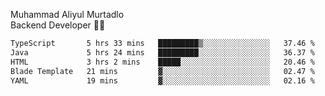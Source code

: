 Muhammad Aliyul Murtadlo
<br>
Backend Developer 👨‍💻
<br>
<!--START_SECTION:waka-->

```txt
TypeScript       5 hrs 33 mins   █████████▒░░░░░░░░░░░░░░░   37.46 %
Java             5 hrs 24 mins   █████████░░░░░░░░░░░░░░░░   36.37 %
HTML             3 hrs 2 mins    █████░░░░░░░░░░░░░░░░░░░░   20.46 %
Blade Template   21 mins         ▓░░░░░░░░░░░░░░░░░░░░░░░░   02.47 %
YAML             19 mins         ▓░░░░░░░░░░░░░░░░░░░░░░░░   02.16 %
```

<!--END_SECTION:waka-->
